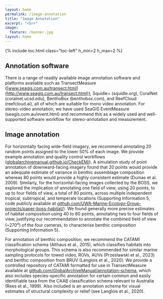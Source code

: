 ```yaml
---
layout: home
permalink: /image-annotation
title: "Image Annotation"
excerpt: "<br>"
image:
  feature: /banner.jpg
layout: home
---
```

{% include toc.html class="toc-left" h_min=2 h_max=2 %}

## Annotation software

There is a range of readily available image annotation software and platforms available such as TransectMeasure ([www.seagis.com.au/transect.html](http://www.seagis.com.au/transect.html)), Squidle+ (squidle.org), CoralNet (coralnet.ucsd.edu), BenthoBox (benthobox.com), and ReefCloud (reefcloud.ai), all of which are suitable for mono video annotation. For stereo-video annotation, we have used SeaGIS EventMeasure (seagis.com.au/event.html) and recommend this as a widely used and well-supported software workflow for stereo-annotation and measurement. 


## Image annotation

For horizontally facing wide-field imagery, we recommend annotating 20 random points assigned to the lower 50% of each image. We provide example annotation and quality control workflows ([globalarchivemanual.github.io/CheckEM/](https://globalarchivemanual.github.io/CheckEM/articles/manuals/TransectMeasure_annotation_guide.html)). A simulation study of point annotation of downward-facing imagery found that 20 points would provide an adequate estimate of variance in benthic assemblage composition whereas 80 points would provide a highly consistent estimate (Dumas et al. 2009). Similarly, for the horizontal-facing images collected by the BOSS, we explored the implication of annotating one field of view, using 20 points, to up to four fields of view, a total of 80 points, across multiple independent tropical, subtropical, and temperate locations (Supporting Information 5, code publicly available at [github.com/UWA-Marine-Ecology-Group-projects/paper-boss-habitat/](https://github.com/UWA-Marine-Ecology-Group-projects/paper-boss-habitat/)). We found generally more precise estimates of habitat composition using 40 to 80 points, annotating two to four fields of view, justifying our recommendation to annotate the combined field of view (~270<sup>o</sup>) of the four cameras, to characterise benthic composition (Supporting Information 5).

For annotation of benthic composition, we recommend the CATAMI classification schema (Althaus et al., 2015), which classifies habitats into morphological groups. This schema is also recommended for similar marine sampling protocols for towed video, ROVs, AUVs (Przeslawski et al., 2023) and benthic composition from BRUV (Langlois et al., 2020). We provide a controlled repository of CATAMI formatted for use in TransectMeasure available at [github.com/GlobalArchiveManual/annotation-schema](https://github.com/GlobalArchiveManual/annotation-schema), which also includes species-specific annotation for certain common and easily identifiable taxa from the CAAB classification schema relevant to Australia (Rees et al., 1999). Also included is an annotation schema for visual estimates of structural complexity or relief (see Langlois et al., 2020).
